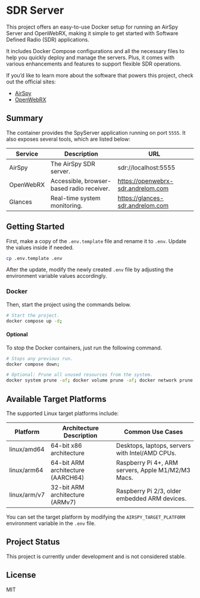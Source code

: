 # SDR Server

This project offers an easy-to-use Docker setup for running an AirSpy Server and OpenWebRX, making it simple to get started with Software Defined Radio (SDR) applications.

It includes Docker Compose configurations and all the necessary files to help you quickly deploy and manage the servers. Plus, it comes with various enhancements and features to support flexible SDR operations.

If you’d like to learn more about the software that powers this project, check out the official sites:

- [AirSpy](https://airspy.com/)
- [OpenWebRX](https://www.openwebrx.de/)

## Summary

The container provides the SpyServer application running on port `5555`. It also exposes several tools, which are listed below:

| Service   | Description                               | URL                                |
| --------- | ----------------------------------------- | ---------------------------------- |
| AirSpy    | The AirSpy SDR server.                    | sdr://localhost:5555               |
| OpenWebRX | Accessible, browser-based radio receiver. | https://openwebrx-sdr.andrelom.com |
| Glances   | Real-time system monitoring.              | https://glances-sdr.andrelom.com   |

## Getting Started

First, make a copy of the `.env.template` file and rename it to `.env`. Update the values inside if needed.

```sh
cp .env.template .env
```

After the update, modify the newly created `.env` file by adjusting the environment variable values accordingly.

### Docker

Then, start the project using the commands below.

```sh
# Start the project.
docker compose up -d;
```

#### Optional

To stop the Docker containers, just run the following command.

```sh
# Stops any previous run.
docker compose down;

# Optional: Prune all unused resources from the system.
docker system prune -af; docker volume prune -af; docker network prune -f;
```

## Available Target Platforms

The supported Linux target platforms include:

| Platform     | Architecture Description          | Common Use Cases                                   |
| ------------ | --------------------------------- | -------------------------------------------------- |
| linux/amd64  | 64-bit x86 architecture           | Desktops, laptops, servers with Intel/AMD CPUs.    |
| linux/arm64  | 64-bit ARM architecture (AARCH64) | Raspberry Pi 4+, ARM servers, Apple M1/M2/M3 Macs. |
| linux/arm/v7 | 32-bit ARM architecture (ARMv7)   | Raspberry Pi 2/3, older embedded ARM devices.      |

You can set the target platform by modifying the `AIRSPY_TARGET_PLATFORM` environment variable in the `.env` file.

## Project Status

This project is currently under development and is not considered stable.

## License

MIT
